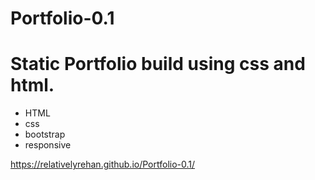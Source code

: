 # Portfolio-0.1

<h1>Static Portfolio build using css and html.</h1>

<ul>
  <li>HTML</li>
  <li>css</li>
  <li>bootstrap</li>
  <li>responsive</li>
</ul>


https://relativelyrehan.github.io/Portfolio-0.1/
